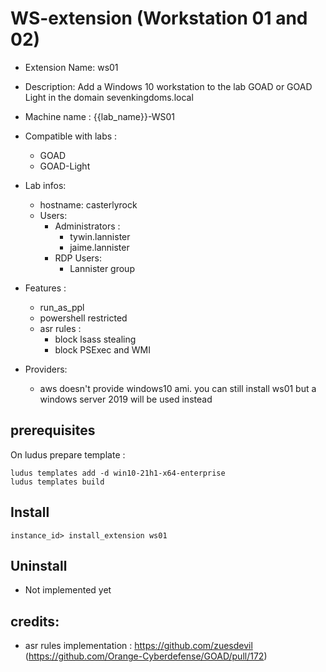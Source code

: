 # WS-extension (Workstation 01 and 02)

- Extension Name: ws01
- Description: Add a Windows 10 workstation to the lab GOAD or GOAD Light in the domain sevenkingdoms.local
- Machine name : {{lab_name}}-WS01
- Compatible with labs :
  - GOAD
  - GOAD-Light

- Lab infos:
  - hostname: casterlyrock 
  - Users:
    - Administrators :
      - tywin.lannister
      - jaime.lannister
    - RDP Users:
      - Lannister group

- Features :
  - run_as_ppl
  - powershell restricted
  - asr rules :
    - block lsass stealing
    - block PSExec and WMI

- Providers:
  - aws doesn't provide windows10 ami. you can still install ws01 but a windows server 2019 will be used instead

## prerequisites

On ludus prepare template :
```
ludus templates add -d win10-21h1-x64-enterprise
ludus templates build
```

## Install

```
instance_id> install_extension ws01
```

## Uninstall

- Not implemented yet

## credits:
- asr rules implementation : https://github.com/zuesdevil (https://github.com/Orange-Cyberdefense/GOAD/pull/172)
